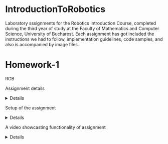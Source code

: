# IntroductionToRobotics

Laboratory sssignments for the Robotics Introduction Course, completed during the third year of study at the Faculty of Mathematics and Computer Science, University of Bucharest. Each assignment has got included the instructions we had to follow, implementation guidelines, code samples, and also is accompanied by image files.


# Homework-1 
RGB

<p>Assignment details</p> 
<details>
This assignment focuses on controlling each channel (Red, Green, and Blue) of  an  RGB  LED  using  individual  potentiometers.   By  the  end  of  this  task, we  will  gain  experience  in  interfacing  potentiometers  with  the  Arduino  and controlling RGB LEDs based on the analog readings.
The main components we will use specifically for this task are an RGB led, 3 potentiometers, resistors and as many wires as needed.
</details>

<p>Setup of the assignment</p>
<details>

![Imagine WhatsApp 2023-10-24 la 22 14 33_be484245](https://github.com/nicoletaiova25/IntroductionToRobotics/assets/148574222/92c4fabb-56cb-4d59-b390-5244c7a50cbb)

</details>

<p>A video showcasting functionality of assignment</p>
<details>
  Video: 
  [CYHVFUKIBLIIK](https://youtu.be/oJoWSr1SlDc) 
</details>
